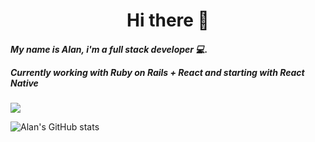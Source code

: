<h1 align="center">
  Hi there 👋
</h1>

<h5 align="left">
  My name is Alan, i'm a full stack developer 💻.
  
  Currently working with Ruby on Rails + React and starting with React Native 
</h5>

<p align="center">
  
   <img
    src="https://img.shields.io/badge/HTML5-E34F26.svg?style=for-the-badge&logo=HTML5&logoColor=white"/>

</p>

  ![Alan's GitHub stats](https://github-readme-stats.vercel.app/api?username=AlannDure&count_private=true&show_icons=true&theme=radical)

<!--
**AlannDure/AlannDure** is a ✨ _special_ ✨ repository because its `README.md` (this file) appears on your GitHub profile.

Here are some ideas to get you started:

- 🔭 I’m currently working on ...
- 🌱 I’m currently learning ...
- 👯 I’m looking to collaborate on ...
- 🤔 I’m looking for help with ...
- 💬 Ask me about ...
- 📫 How to reach me: ...
- 😄 Pronouns: ...
- ⚡ Fun fact: ...
-->
